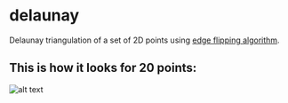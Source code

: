 # delaunay
Delaunay triangulation of a set of 2D points using [edge flipping algorithm](https://en.wikipedia.org/wiki/Delaunay_triangulation#Flip_algorithms).

## This is how it looks for 20 points:
![alt text](https://i.imgur.com/s33bKLV.png)

